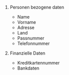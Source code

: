 1. Personen bezogene daten
    * Name
    * Vorname
    * Adresse
    * Land
    * Passnummer
    * Telefonnummer
    
2. Finanzielle Daten
    * Kreditkartennummer
    * Bankdaten
